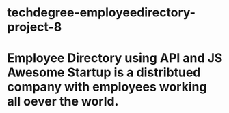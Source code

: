 # techdegree-employeedirectory-project-8
<h1>Employee Directory using API and JS</h1<br/>
Awesome Startup is a distribtued company with employees working all oever the world.
